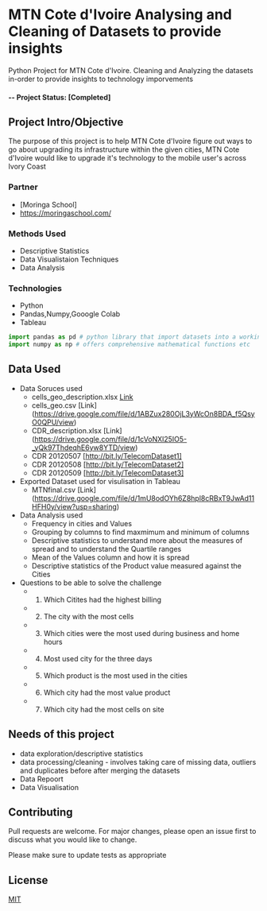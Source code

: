 # MTN Cote d'Ivoire Analysing and Cleaning of Datasets to provide insights
Python Project for MTN Cote d'Ivoire. Cleaning and Analyzing the datasets in-order to provide insights to technology imporvements

#### -- Project Status: [Completed]

## Project Intro/Objective
The purpose of this project is to help MTN Cote d'Ivoire figure out ways to go about upgrading its infrastructure within
the given cities, MTN Cote d'Ivoire would like to upgrade it's technology to the mobile user's across Ivory Coast

### Partner
* [Moringa School]
* https://moringaschool.com/

### Methods Used
* Descriptive Statistics
* Data Visualistaion Techniques
* Data Analysis

### Technologies
* Python
* Pandas,Numpy,Gooogle Colab
* Tableau

```python
import pandas as pd # python library that import datasets into a working env and does so much more such as helping in cleaning datasets etc
import numpy as np # offers comprehensive mathematical functions etc
```

## Data Used
 * Data Soruces used
    * cells_geo_description.xlsx [Link](https://drive.google.com/file/d/1-rIM5ihDu79RaH7rAs-d-7SQSAQhrY9N/view)
    * cells_geo.csv [Link] (https://drive.google.com/file/d/1ABZux280OjL3yWcOn8BDA_f5QsyO0QPU/view)
    * CDR_description.xlsx [Link] (https://drive.google.com/file/d/1cVoNXl25IO5-_yQk97ThdeqhE6yw8YTD/view)
    * CDR 20120507 [http://bit.ly/TelecomDataset1]
    * CDR 20120508 [http://bit.ly/TelecomDataset2]
    * CDR 20120509 [http://bit.ly/TelecomDataset3]
  * Exported Dataset used for visulisation in Tableau
    * MTNfinal.csv [Link] (https://drive.google.com/file/d/1mU8odOYh6Z8hpl8cRBxT9JwAd11HFH0y/view?usp=sharing)
  * Data Analysis used
    * Frequency in cities and Values 
    * Grouping by columns to find maxmimum and minimum of columns
    * Descriptive statistics to understand more about the measures of spread and to understand the Quartile ranges
    * Mean of the Values column and how it is spread 
    * Descriptive statistics of the Product value measured against the Cities
  * Questions to be able to solve the challenge 
     *  1. Which Citites had the highest billing
     *  2. The city with the most cells
     *  3. Which cities were the most used during business and home hours
     *  4. Most used city for the three days
     *  5. Which product is the most used in the cities
     *  6. Which city had the most value product
     *  7. Which city had the most cells on site 

## Needs of this project
- data exploration/descriptive statistics
- data processing/cleaning - involves taking care of missing data, outliers and duplicates before after merging the datasets
- Data Repoort 
- Data Visualisation

## Contributing
Pull requests are welcome. For major changes, please open an issue first to discuss what you would like to change.

Please make sure to update tests as appropriate


## License
[MIT](https://choosealicense.com/licenses/mit/)

